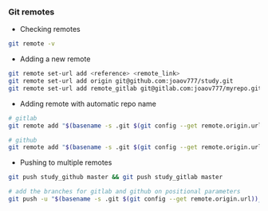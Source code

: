 ### Git remotes
- Checking remotes
```bash
git remote -v
```

- Adding a new remote 
```bash
git remote set-url add <reference> <remote_link>
git remote set-url add origin git@github.com:joaov777/study.git
git remote set-url add remote_gitlab git@gitlab.com:joaov777/myrepo.git
```
- Adding remote with automatic repo name
```bash
# gitlab
git remote add "$(basename -s .git $(git config --get remote.origin.url))_gitlab" git@gitlab.com:joaov777/"$(basename -s .git `git config --get remote.origin.url`)"

# github
git remote add "$(basename -s .git $(git config --get remote.origin.url))_github" git@github.com:joaov777/"$(basename -s .git `git config --get remote.origin.url`)"
```

- Pushing to multiple remotes 
```bash
git push study_github master && git push study_gitlab master 

# add the branches for gitlab and github on positional parameters
git push -u "$(basename -s .git $(git config --get remote.origin.url))_gitlab" "$1" && git push -u "$(basename -s .git $(git config --get remote.origin.url))_github" "$2"
```




